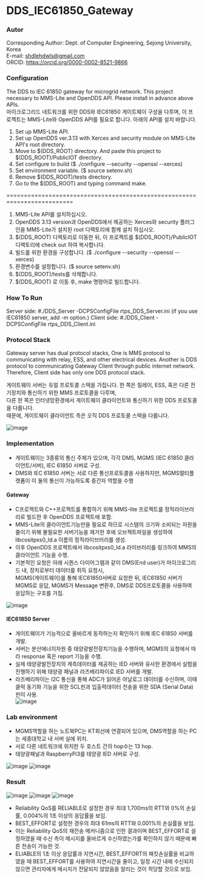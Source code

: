 # DDS_IEC61850_Gateway
### Autor
Corresponding Author: Dept. of Computer Engineering, Sejong University, Korea  
E-mail: shdlehdwls@gmail.com  
ORCID: https://orcid.org/0000-0002-8521-9866  

### Configuration
The DDS to IEC 61850 gateway for microgrid network. This project necessary to MMS-Lite and OpenDDS API. Please install in advance above APIs.  
마이크로그리드 네트워크를 위한 DDS와 IEC61850 게이트웨이 구성을 다루며, 이 프로젝트는 MMS-Lite와 OpenDDS API를 필요로 합니다. 아래의 API를 설치 바랍니다.
1. Set up MMS-Lite API.
2. Set up OpenDDS ver.3.13 with Xerces and security module on MMS-Lite API's root directory.
3. Move to $(DDS_ROOT) directory. And paste this project to $(DDS_ROOT)/PublicIOT directory.
4. Set configure to build ($ ./configure --security --openssl --xerces)
5. Set environment variable. ($ source setenv.sh)
6. Remove $(DDS_ROOT)/tests directory.
7. Go to the $(DDS_ROOT) and typing command make.

=========================================================================
1. MMS-Lite API를 설치하십시오.
2. OpenDDS 3.13 version과 OpenDDS에서 제공하는 Xerces와 security 플러그인을 MMS-Lite가 설치된 root 디렉토리에 함께 설치 하십시오.
3. $(DDS_ROOT) 디렉토리로 이동한 뒤, 이 프로젝트를 $(DDS_ROOT)/PublicIOT 디렉토리에 check out 하여 복사합니다.
4. 빌드를 위한 환경을 구성합니다. ($ ./configure --security --openssl --xerces)
5. 환경변수를 설정합니다. ($ source setenv.sh)
6. $(DDS_ROOT)/tests를 삭제합니다.
7. $(DDS_ROOT) 로 이동 후, make 명령어로 빌드합니다.  

### How To Run
Server side: #./DDS_Server -DCPSConfigFile rtps_DDS_Server.ini  (if you use IEC61850 server, add -m option.)
Client side: #./DDS_Client -DCPSConfigFile rtps_DDS_Client.ini 

### Protocol Stack
Gateway server has dual protocol stacks, One is MMS protocol to communicating with relay, ESS, and other electrical devices.
Another is DDS protocol to communicating Gateway Client through public internet network.
Therefore, Client side has only one DDS protocol stack.  

게이트웨이 서버는 듀얼 프로토콜 스택을 가집니다. 한 쪽은 릴레이, ESS, 혹은 다른 전기장치와 통신하기 위한 MMS 프로토콜을 다루며,  
다른 한 쪽은 인터넷망환경에서 게이트웨이 클라이언트와 통신하기 위한 DDS 프로토콜을 다룹니다.  
때문에, 게이트웨이 클라이언트 측은 오직 DDS 프로토콜 스택을 다룹니다.

![image](https://user-images.githubusercontent.com/23163982/152809698-afb93010-6ffd-41ec-9305-14fe7f81b6e6.png)

### Implementation
* 게이트웨이는 3종류의 통신 주체가 있으며, 각각 DMS, MGMS (IEC 61850 클라이언트/서버), IEC 61850 서버로 구성.
* DMS와 IEC 61850 서버는 서로 다른 통신프로토콜을 사용하지만, MGMS멀티플랫폼이 이 둘의 통신이 가능하도록 중간자 역할을 수행

#### Gateway
* C프로젝트와 C++프로젝트를 통합하기 위해 MMS-lite 프로젝트를 정적라이브러리로 빌드한 후 OpenDDS 프로젝트에 포함.
* MMS-Lite의 클라이언트기능만을 필요로 하므로 시스템의 크기와 소비되는 자원을 줄이기 위해 불필요한 서버기능을 제거한 후에 오브젝트파일을 생성하여 libcositpxs0_ld.a 이름의 정적라이브러리를 생성.
* 이후 OpenDDS 프로젝트에서 libcositpxs0_ld.a 라이브러리를 링크하여 MMS의 클라이언트 기능을 수행.
* 기본적인 요청은 아래 시퀀스 다이어그램과 같이 DMS(End user)가 마이크로그리드 내, 장치로부터 데이터를 취득 요청시,  
MGMS(게이트웨이)를 통해 IEC61850서버로 요청한 뒤, IEC61850 서버가 MGMS로 응답, MGMS가 Message 변환후, DMS로 DDS프로토콜을 사용하여 응답하는 구조를 가짐.

![image](https://user-images.githubusercontent.com/23163982/152804943-2d70f9a3-2c5b-447e-9420-0ad008bdcb6e.png)

#### IEC61850 Server
* 게이트웨이가 기능적으로 올바르게 동작하는지 확인하기 위해 IEC 61850 서버를 개발.
* 서버는 분산에너지자원 중 태양광발전장치기능을 수행하며, MGMS의 요청에서 따라 response 혹은 report 기능을 수행.
* 실제 태양광발전장치의 계측데이터를 제공하는 IED 서버와 유사한 환경에서 실험을 진행하기 위해 태양광 패널과 라즈베리파이로 IED 서버를 개발.
* 라즈베리파이는 I2C 통신을 통해 ADC가 읽어온 아날로그 데이터를 수신하며, 이때 클럭 동기화 기능을 위한 SCL핀과 입출력데이터 전송을 위한 SDA (Serial Data) 핀이 사용.  
![image](https://user-images.githubusercontent.com/23163982/152803772-69e2823a-723e-4291-9f8d-254c0dba6941.png)

### Lab environment
* MGMS역할을 하는 노트북PC는 KT회선에 연결되어 있으며, DMS역할을 하는 PC는 세종대학교 내 서버 실에 위치.
* 서로 다른 네트워크에 위치한 두 호스트 간의 hop수는 13 hop.
* 태양광패널과 RaspberryPi3를 태양광 IED 서버로 구성.

![image](https://user-images.githubusercontent.com/23163982/152807252-1a412779-0ae1-4755-8dde-4c39e43ddfd2.png)
![image](https://user-images.githubusercontent.com/23163982/152807986-fd890935-666c-4864-a8f5-bd1f23a08c49.png)


### Result
![image](https://user-images.githubusercontent.com/23163982/152995182-2eb7c031-c33f-411a-bb80-9bcd36aba7a3.png)
![image](https://user-images.githubusercontent.com/23163982/152995281-ccc88004-da89-455a-9d4c-ca649cf4d0ea.png)
![image](https://user-images.githubusercontent.com/23163982/152995317-92ee025a-4aaf-4d76-967b-c888a71e434e.png)

* Reliability QoS를 RELIABLE로 설정한 경우 최대 1,700ms의 RTT와 0%의 손실률, 0.004%의 1초 이상의 응답률을 보임.
* BEST_EFFORT로 설정한 경우의 최대 61ms의 RTT와 0.001%의 손실률을 보임.
* 이는 Reliability QoS의 재전송 메커니즘으로 인한 결과이며 BEST_EFFORT로 설정하였을 때 수신 측이 메시지를 올바르게 수신하였는가를 확인하지 않기 때문에 빠른 전송이 가능한 것.
* ELIABLE의 1초 이상 응답률과 지연시간, BEST_EFFORT의 패킷손실률을 비교하였을 때 BEST_EFFORT를 사용하여 지연시간을 줄이고, 일정 시간 내에 수신되지 않으면 관리자에게 메시지가 전달되지 않았음을 알리는 것이 적당할 것으로 보임.

